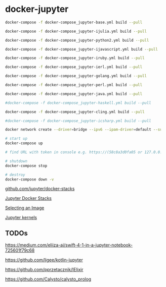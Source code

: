 # docker-jupyter


```bash
docker-compose -f docker-compose_jupyter-base.yml build --pull

docker-compose -f docker-compose_jupyter-ijulia.yml build --pull

docker-compose -f docker-compose_jupyter-python2.yml build --pull

docker-compose -f docker-compose_jupyter-ijavascript.yml build --pull

docker-compose -f docker-compose_jupyter-iruby.yml build --pull

docker-compose -f docker-compose_jupyter-ierl.yml build --pull

docker-compose -f docker-compose_jupyter-golang.yml build --pull

docker-compose -f docker-compose_jupyter-perl.yml build --pull

docker-compose -f docker-compose_jupyter-java.yml build --pull

#docker-compose -f docker-compose_jupyter-haskell.yml build --pull

docker-compose -f docker-compose_jupyter-cling.yml build --pull

#docker-compose -f docker-compose_jupyter-icsharp.yml build --pull
```


```bash
docker network create --driver=bridge --ipv6 --ipam-driver=default --subnet=172.16.238.0/24 --subnet=2001:3984:3989::/64 local-network

# start up
docker-compose up

# find URL with token in console e.g. https://(58c8a3d0fa05 or 127.0.0.1):8888/?token=eb8a19a4dc33cd4ac5dfc3aaf98fad7a5312a669422a5a96

# shutdown
docker-compose stop

# destroy
docker-compose down -v
```



[github.com/jupyter/docker-stacks](https://github.com/jupyter/docker-stacks)

[Jupyter Docker Stacks](https://jupyter-docker-stacks.readthedocs.io/en/latest/)

[Selecting an Image](https://jupyter-docker-stacks.readthedocs.io/en/latest/using/selecting.html)

[Jupyter kernels](https://github.com/jupyter/jupyter/wiki/Jupyter-kernels)

## TODOs

https://medium.com/eliiza-ai/swift-4-1-in-a-jupyter-notebook-725601f79c68  

https://github.com/ligee/kotlin-jupyter  

https://github.com/pprzetacznik/IElixir  

https://github.com/Calysto/calysto_prolog  
